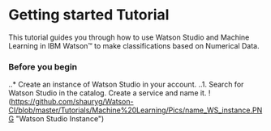# Getting started Tutorial
This tutorial guides you through how to use Watson Studio and Machine Learning in IBM Watson™ to make classifications based on Numerical Data.

### Before you begin
..* Create an instance of Watson Studio in your account.
..1. Search for Watson Studio in the catalog. Create a service and name it.
!(https://github.com/shauryg/Watson-CI/blob/master/Tutorials/Machine%20Learning/Pics/name_WS_instance.PNG "Watson Studio Instance")
